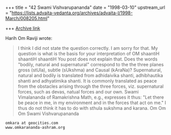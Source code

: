+++
title = "42 Swami Vishvarupananda"
date = "1998-03-10"
upstream_url = "https://lists.advaita-vedanta.org/archives/advaita-l/1998-March/008205.html"

+++
[Archive link](https://lists.advaita-vedanta.org/archives/advaita-l/1998-March/008205.html)

Harih Om
Raviji wrote:
>I think I did not state the question correctly. I am sorry for that.
>My question is what is the basis for your interpretation of
>OM shaantiH shaantiH shaantiH
>You post does not explain that. Does the words "bodily, natural and
>supernatural" correspond to the the three planes gross (stUla), subtle
>(sUkshma) and Causal (kAraNa)?
Supernatural, natural and bodily is translated from
adhidaivika shanti, adhibhautika shanti and adhyatimika shanti.
It is commonly translated as peace from the obstacles arising through the
three forces, viz. supernatural forces, such as devas, natual forces and our
own.
Swami Vimalananda of Ramakrishna Math, e.g., expresses it thus: "Let there
be peace in me, in my environment and in the forces that act on me."
I thus do not think it has to do with sthula sukshma and karana.
Om Om Om
Swami Vishvarupananda
~~~~~~~~~~~~~~~~~~~~~~~
omkara at geocities.com
www.omkarananda-ashram.org

